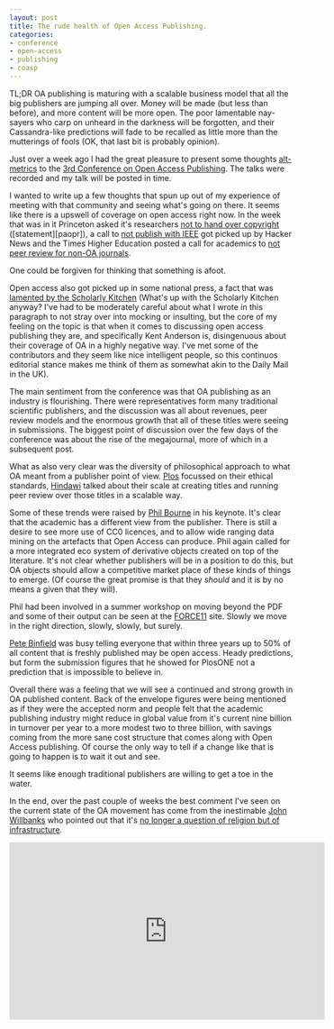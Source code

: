 ```yaml
---
layout: post
title: The rude health of Open Access Publishing.
categories:
- conference
- open-access
- publishing
- coasp
---
```


TL;DR OA publishing is maturing with a scalable business model that all the big publishers are jumping all over. Money will be made (but less than before), and more content will be more open. The poor lamentable nay-sayers who carp on unheard in the darkness will be forgotten, and their Cassandra-like predictions will fade to be recalled as little more than the mutterings of fools (OK, that last bit is probably opinion).

Just over a week ago I had the great pleasure to present some thoughts [alt-metrics][am] to the [3rd Conference on Open Access Publishing][coasp]. The talks were recorded and my talk will be posted in time. 

I wanted to write up a few thoughts that spun up out of my experience of meeting with that community and seeing what's going on there. 
It seems like there is a upswell of coverage on open access right now. In the week that was in it Princeton asked it's researchers [not to hand over copyright][poa] ([statement][paopr]), a call to [not publish with IEEE][hn] got picked up by Hacker News and the Times Higher Education posted a call for academics to [not peer review for non-OA journals][th]. 

One could be forgiven for thinking that something is afoot. 

Open access also got picked up in some national press, a fact that was [lamented by the Scholarly Kitchen][sc] (What's up with the Scholarly Kitchen anyway? I've had to be moderately careful about what I wrote in this paragraph to not stray over into mocking or insulting, but the core of my feeling on the topic is that when it comes to discussing open access publishing they are, and specifically Kent Anderson is, disingenuous about their coverage of OA in a highly negative way. I've met some of the contributors and they seem like nice intelligent people, so this continuos editorial stance makes me think of them as somewhat akin to the Daily Mail in the UK). 

The main sentiment from the conference was that OA publishing as an industry is flourishing. There were representatives form many traditional scientific publishers, and the discussion was all about revenues, peer review models and the enormous growth that all of these titles were seeing in submissions. The biggest point of discussion over the few days of the conference was about the rise of the megajournal, more of which in a subsequent post. 

What as also very clear was the diversity of philosophical approach to what OA meant from a publisher point of view. [Plos][plos] focussed on their ethical standards, [Hindawi][hin] talked about their scale at creating titles and running peer review over those titles in a scalable way.

Some of these trends were raised by [Phil Bourne][pb] in his keynote. It's clear that the academic has a different view from the publisher. There is still a desire to see more use of CC0 licences, and to allow wide ranging data mining on the artefacts that Open Access can produce. Phil again called for a more integrated eco system of derivative objects created on top of the literature. It's not clear whether publishers will be in a position to do this, but OA objects should allow a competitive market place of these kinds of things to emerge. (Of course the great promise is that they _should_ and it is by no means a given that they will).

Phil had been involved in a summer workshop on moving beyond the PDF and some of their output can be seen at the [FORCE11][f11] site. Slowly we move in the right direction, slowly, slowly, but surely.

[Pete Binfield][pbin] was busy telling everyone that within three years up to 50% of all content that is freshly published may be open access. Heady predictions, but form the submission figures that he showed for PlosONE not a prediction that is impossible to believe in.

Overall there was a feeling that we will see a continued and strong growth in OA published content. Back of the envelope figures were being mentioned as if they were the accepted norm and people felt that the academic publishing industry might reduce in global value from it's current nine billion in turnover per year to a more modest two to three billion, with savings coming from the more sane cost structure that comes along with Open Access publishing. Of course the only way to tell if a change like that is going to happen is to wait it out and see.

It seems like enough traditional publishers are willing to get a toe in the water.

In the end, over the past couple of weeks the best comment I've seen on the current state of the OA movement has come from the inestimable [John Willbanks][jw] who pointed out that it's [no longer a question of religion but of infrastructure][oainr]. 

<iframe width="560" height="315" src="http://www.youtube.com/embed/GMIY_4t-DR0" frameborder="0" allowfullscreen></iframe>



[am]: http://altmetrics.org/manifesto/
[coasp]: http://www.oaspa.org/coasp/
[f11]: https://sites.google.com/site/futureofresearchcommunications/force11-tools-framework
[pb]: http://www.sdsc.edu/~bourne/
[plos]: http://www.plos.org/publications/journals/
[hin]: http://www.hindawi.com/ 
[pbin]: https://twitter.com/#!/p_binfield
[core]: http://core.kmi.open.ac.uk/search
[sc]: http://scholarlykitchen.sspnet.org/2011/09/22/london-calling-open-access-pr-wends-its-way-from-london-into-a-major-us-newspaper/
[oainr]: http://del-fi.org/post/10561649700/open-access-is-infrastructure-not-religion
[poa]: http://theconversation.edu.au/princeton-bans-academics-from-handing-all-copyright-to-journal-publishers-3596
[poapr]: https://docs.google.com/viewer?url=http%3A%2F%2Fwww.cs.princeton.edu%2F~appel%2Fopen-access-report.pdf
[th]: http://www.timeshighereducation.co.uk/story.asp?sectioncode=26&storycode=417576&c=1
[hn]: http://cr.yp.to/writing/ieee.html
[jw]: http://del-fi.org/jtw
